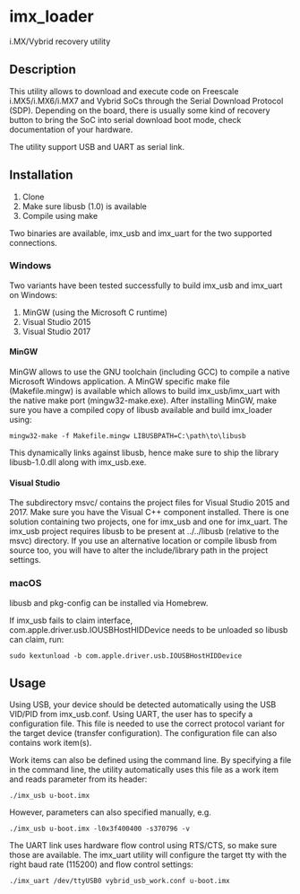 # imx_loader

i.MX/Vybrid recovery utility

## Description
This utility allows to download and execute code on Freescale i.MX5/i.MX6/i.MX7
and Vybrid SoCs through the Serial Download Protocol (SDP). Depending on
the board, there is usually some kind of recovery button to bring the SoC
into serial download boot mode, check documentation of your hardware.

The utility support USB and UART as serial link.

## Installation
1. Clone
1. Make sure libusb (1.0) is available
1. Compile using make

Two binaries are available, imx_usb and imx_uart for the two supported
connections.

### Windows

Two variants have been tested successfully to build imx_usb and imx_uart
on Windows:
1. MinGW (using the Microsoft C runtime)
1. Visual Studio 2015
1. Visual Studio 2017

#### MinGW

MinGW allows to use the GNU toolchain (including GCC) to compile a native
Microsoft Windows application. A MinGW specific make file (Makefile.mingw)
is available which allows to build imx_usb/imx_uart with the native make
port (mingw32-make.exe). After installing MinGW, make sure you have a
compiled copy of libusb available and build imx_loader using:

```
mingw32-make -f Makefile.mingw LIBUSBPATH=C:\path\to\libusb
```

This dynamically links against libusb, hence make sure to ship the
library libusb-1.0.dll along with imx_usb.exe.

#### Visual Studio

The subdirectory msvc/ contains the project files for Visual Studio 2015 and
2017. Make sure you have the Visual C++ component installed. There is one
solution containing two projects, one for imx_usb and one for imx_uart. The
imx_usb project requires libusb to be present at ../../libusb (relative to the
msvc) directory. If you use an alternative location or compile libusb from
source too, you will have to alter the include/library path in the project
settings.

### macOS

libusb and pkg-config can be installed via Homebrew.

If imx_usb fails to claim interface, com.apple.driver.usb.IOUSBHostHIDDevice
needs to be unloaded so libusb can claim, run:

```
sudo kextunload -b com.apple.driver.usb.IOUSBHostHIDDevice
```

## Usage
Using USB, your device should be detected automatically using the USB
VID/PID from imx_usb.conf. Using UART, the user has to specify a
configuration file. This file is needed to use the correct protocol
variant for the target device (transfer configuration). The
configuration file can also contains work item(s).

Work items can also be defined using the command line. By specifying a
file in the command line, the utility automatically uses this file as
a work item and reads parameter from its header:

```
./imx_usb u-boot.imx
```

However, parameters can also specified manually, e.g.

```
./imx_usb u-boot.imx -l0x3f400400 -s370796 -v
```

The UART link uses hardware flow control using RTS/CTS, so make sure
those are available. The imx_uart utility will configure the target
tty with the right baud rate (115200) and flow control settings:

```
./imx_uart /dev/ttyUSB0 vybrid_usb_work.conf u-boot.imx
```

